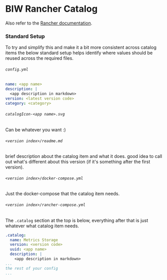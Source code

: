 # BIW Rancher Catalog

Also refer to the [Rancher documentation](https://docs.rancher.com/rancher/v1.5/en/catalog/private-catalog/).

### Standard Setup

To try and simplify this and make it a bit more consistent across catalog items the below standard setup helps identify where values should be reused across the required files.

###### `config.yml`

```yaml
name: <app name>
description: |
  <app description in markdown>
version: <latest version code>
category: <category>
```

###### `catalogIcon-<app name>.svg`

Can be whatever you want :)

###### `<version index>/readme.md`

brief description about the catalog item and what it does.  good idea to call out what's different about this version (if it's something after the first version).

###### `<version index>/docker-compose.yml`

Just the docker-compose that the catalog item needs.

###### `<version index>/rancher-compose.yml`

The `.catalog` section at the top is below, everything after that is just whatever what catalog item needs.

```yaml
.catalog:
  name: Metrics Storage
  version: <version code>
  uuid: <app name>
  description: |
    <app description in markdown>
...
the rest of your config
...
```